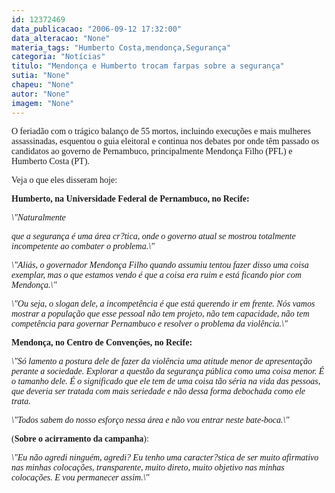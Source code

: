 ```yaml
---
id: 12372469
data_publicacao: "2006-09-12 17:32:00"
data_alteracao: "None"
materia_tags: "Humberto Costa,mendonça,Segurança"
categoria: "Notícias"
titulo: "Mendonça e Humberto trocam farpas sobre a segurança"
sutia: "None"
chapeu: "None"
autor: "None"
imagem: "None"
---
```

<p><P><FONT face=Verdana>O feriadão com o trágico balanço de 55 mortos, incluindo execuções e mais mulheres assassinadas, esquentou o guia eleitoral e continua nos debates por onde têm passado os candidatos ao governo de Pernambuco, principalmente Mendonça Filho (PFL) e Humberto Costa (PT).</FONT></P></p>
<p><P><FONT face=Verdana>Veja o que eles disseram hoje:</FONT></P></p>
<p><P><FONT face=Verdana><STRONG>Humberto, na Universidade Federal de Pernambuco, no Recife:</STRONG></FONT></P></p>
<p><P><FONT face=Verdana><EM>\"Naturalmente</p>
<p> que a segurança é uma área cr?tica, onde o governo atual se mostrou totalmente incompetente ao combater o problema.\"</EM></FONT></P></p>
<p><P><FONT face=Verdana><EM>\"Aliás, o governador Mendonça Filho quando assumiu tentou fazer disso uma coisa exemplar, mas o que estamos vendo é que a coisa era ruim e está ficando pior com Mendonça.\"</EM></FONT></P></p>
<p><P><FONT face=Verdana><EM>\"Ou seja, o slogan dele, a incompetência é que está querendo ir em frente. Nós vamos mostrar a população que esse pessoal não tem projeto, não tem capacidade, não tem competência para governar Pernambuco e resolver o problema da violência.\"</EM></FONT></P></p>
<p><P><FONT face=Verdana><STRONG>Mendonça, no Centro de Convenções, no Recife:</STRONG></FONT></P></p>
<p><P><FONT face=Verdana><EM>\"Só lamento a postura dele de fazer da violência uma atitude menor de apresentação perante a sociedade. Explorar a questão da segurança pública como uma coisa menor. É o tamanho dele. É o significado que ele tem de uma coisa tão séria na vida das pessoas, que deveria ser tratada com mais seriedade e não dessa forma debochada como ele trata. </EM></FONT></P></p>
<p><P><FONT face=Verdana><EM>\"Todos sabem do nosso esforço nessa área e não vou entrar neste bate-boca.\"</EM></FONT></P></p>
<p><P><FONT face=Verdana>(<STRONG>Sobre o acirramento da campanha</STRONG>):</FONT></P></p>
<p><P><FONT face=Verdana><EM>\"Eu não agredi ninguém, agredi? Eu tenho uma caracter?stica de ser muito afirmativo nas minhas colocações, transparente, muito direto, muito objetivo nas minhas colocações. E vou permanecer assim.\"</EM></FONT></P> </p>
